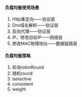 #### 负载均衡使用场景
1. Http重定向——协议层
2. Dns域名解析——协议层
3. 反向代理——协议层
4. IP，修改目标IP——网络层
5. 修改MAC物理地址——数据链路层

#### 负载均衡策略
1. 轮询robinRound
2. 随机round
3. lastactive
4. consistent
5. weight